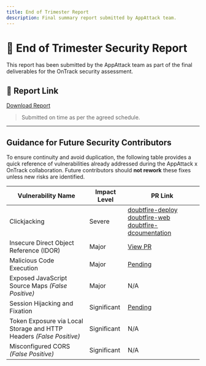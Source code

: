 ```yaml
---
title: End of Trimester Report
description: Final summary report submitted by AppAttack team.
---
```


# 📘 End of Trimester Security Report

This report has been submitted by the AppAttack team as part of the final deliverables for the OnTrack security assessment.

## 📄 Report Link

[Download Report](./AppAttack%20x%20Thoth%20Tech%20(EOT%20Report)%20(1).pdf)

> Submitted on time as per the agreed schedule.

---

## Guidance for Future Security Contributors

To ensure continuity and avoid duplication, the following table provides a quick reference of vulnerabilities already addressed during the AppAttack x OnTrack collaboration. Future contributors should **not rework** these fixes unless new risks are identified.

| Vulnerability Name                                                   | Impact Level  | PR Link     |
| -------------------------------------------------------------------- | ------------- | ----------- |
| Clickjacking                                                         | Severe        | [doubtfire-deploy](#https://github.com/thoth-tech/doubtfire-deploy/pull/28) [doubtfire-web](#https://github.com/thoth-tech/doubtfire-web/pull/321) [doubtfire-dcoumentation](#https://github.com/thoth-tech/documentation/pull/593) |
| Insecure Direct Object Reference (IDOR)                              | Major         | [View PR](#) |
| Malicious Code Execution                                             | Major         | [Pending](#) |
| Exposed JavaScript Source Maps _(False Positive)_                    | Major         | N/A         |
| Session Hijacking and Fixation                                       | Significant   | [Pending](#) |
| Token Exposure via Local Storage and HTTP Headers _(False Positive)_ | Significant   | N/A         |
| Misconfigured CORS _(False Positive)_                                | Significant   | N/A         |